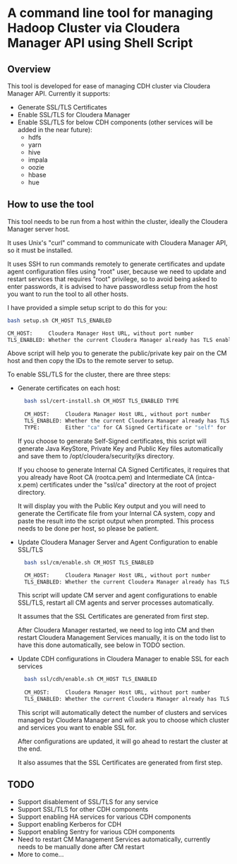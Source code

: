 # A command line tool for managing Hadoop Cluster via Cloudera Manager API using Shell Script

## Overview

This tool is developed for ease of managing CDH cluster via Cloudera Manager API. Currently it supports:

* Generate SSL/TLS Certificates
* Enable SSL/TLS for Cloudera Manager
* Enable SSL/TLS for below CDH components (other services will be added in the near future):
  * hdfs
  * yarn
  * hive
  * impala
  * oozie
  * hbase
  * hue

## How to use the tool

This tool needs to be run from a host within the cluster, ideally the Cloudera Manager server host. 

It uses Unix's "curl" command to communicate with Cloudera Manager API, so it must be installed. 

It uses SSH to run commands remotely to generate certificates and update agent configuration files using
"root" user, because we need to update and restart services that requires "root" privilege, so to avoid 
being asked to enter passwords, it is advised to have passwordless setup from the host you want to run 
the tool to all other hosts. 

I have provided a simple setup script to do this for you:

```bash
bash setup.sh CM_HOST TLS_ENABLED

CM_HOST:     Cloudera Manager Host URL, without port number
TLS_ENABLED: Whether the current Cloudera Manager already has TLS enabled or not, 1 or 0
```

Above script will help you to generate the public/private key pair on the CM host and then copy the IDs 
to the remote server to setup.

To enable SSL/TLS for the cluster, there are three steps:

* Generate certificates on each host:
  
  ```bash
    bash ssl/cert-install.sh CM_HOST TLS_ENABLED TYPE
    
    CM_HOST:     Cloudera Manager Host URL, without port number
    TLS_ENABLED: Whether the current Cloudera Manager already has TLS enabled or not, 1 or 0
    TYPE:        Either "ca" for CA Signed Certificate or "self" for Self-Signed Certificate
  ```
  
  If you choose to generate Self-Signed certificates, this script will generate Java KeyStore, 
  Private Key and Public Key files automatically and save them to /opt/cloudera/security/jks directory.
  
  If you choose to generate Internal CA Signed Certificates, it requires that you already have 
  Root CA (rootca.pem) and Intermediate CA (intca-x.pem) certificates under the "ssl/ca" directory 
  at the root of project directory. 
  
  It will display you with the Public Key output and you will need to generate the Certificate 
  file from your Internal CA system, copy and paste the result into the script output when prompted. 
  This process needs to be done per host, so please be patient.
  
* Update Cloudera Manager Server and Agent Configuration to enable SSL/TLS
  
  ```bash
    bash ssl/cm/enable.sh CM_HOST TLS_ENABLED
  
    CM_HOST:     Cloudera Manager Host URL, without port number
    TLS_ENABLED: Whether the current Cloudera Manager already has TLS enabled or not, 1 or 0
  ```
  
  This script will update CM server and agent configurations to enable SSL/TLS, 
  restart all CM agents and server processes automatically.
  
  It assumes that the SSL Certificates are generated from first step.
  
  After Cloudera Manager restarted, we need to log into CM and then restart Cloudera Management Services 
  manually, it is on the todo list to have this done automatically, see below in TODO section.
   
* Update CDH configurations in Cloudera Manager to enable SSL for each services

  ```bash
    bash ssl/cdh/enable.sh CM_HOST TLS_ENABLED
    
    CM_HOST:     Cloudera Manager Host URL, without port number
    TLS_ENABLED: Whether the current Cloudera Manager already has TLS enabled or not, 1 or 0
  ```
   
  This script will automatically detect the number of clusters and services managed by Cloudera Manager and 
  will ask you to choose which cluster and services you want to enable SSL for. 
  
  After configurations are updated, it will go ahead to restart the cluster at the end.
  
  It also assumes that the SSL Certificates are generated from first step.
 
 ## TODO
 
 * Support disablement of SSL/TLS for any service
 * Support SSL/TLS for other CDH components
 * Support enabling HA services for various CDH components
 * Support enabling Kerberos for CDH
 * Support enabling Sentry for various CDH components
 * Need to restart CM Management Services automatically, currently needs to be manually done after CM restart
 * More to come... 
 
